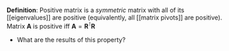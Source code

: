 **Definition**:
Positive matrix is a *symmetric* matrix with all of its [[eigenvalues]] are positive (equivalently, all [[matrix pivots]] are positive).
Matrix $\mathbf{A}$ is positive iff $\mathbf{A} = \mathbf{R}^{\intercal} \mathbf{R}$ 

- What are the results of this property?